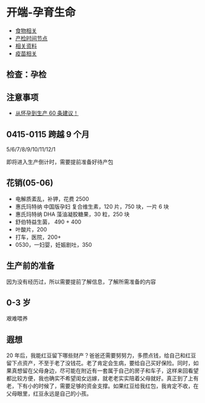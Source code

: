 # 开端-孕育生命

- [食物相关](./food.md)
- [产检时间节点](./timer.md)
- [相关资料](./profile.md)
- [疫苗相关](./vaccine.md)

## 检查：孕检

## 注意事项

- [从怀孕到生产 60 条建议！](https://zhuanlan.zhihu.com/p/694070837)

## 0415-0115 跨越 9 个月

5/6/7/8/9/10/11/12/1

即将进入生产倒计时，需要提前准备好待产包

## 花销(05-06)

- 电解质紊乱，补钾，花费 2500
- 惠氏玛特纳 中国版孕妇 复合维生素，120 片，750 块，一片 6 块
- 惠氏玛特纳 DHA 藻油凝胶糖果，30 粒，250 块
- 舒伯特益生菌， 490 + 400
- 叶酸片，200
- 打车，医院，200+
- 0530，一妇婴，妊娠剧吐，350

## 生产前的准备

因为没有经历过，所以需要提前了解信息，了解所需准备的内容

## 0-3 岁

艰难喂养

## 遐想

20 年后，我能红豆留下哪些财产？爸爸还需要努努力，多攒点钱，给自己和红豆留下点资产，不至于老了没钱花。老了肯定会生病，要给自己买好保险。同时，如果真想留在父母身边，尽可能在附近有一套属于自己的房子和车子，这样来回看望都比较方便，我也确实不希望闺女远嫁，就老老实实陪着父母就好。真正到了上有老，下有小的时候了，需要足够的资金支撑。如果红豆给我红包，我肯定不收，在父母眼里，红豆永远是自己的小孩。
